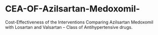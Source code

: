 # CEA-OF-Azilsartan-Medoxomil-
Cost-Effectiveness of the Interventions Comparing Azilsartan Medoxomil with Losartan and Valsartan – Class of Antihypertensive drugs.
